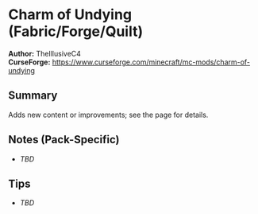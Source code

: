 # Charm of Undying (Fabric/Forge/Quilt)

**Author:** TheIllusiveC4  
**CurseForge:** https://www.curseforge.com/minecraft/mc-mods/charm-of-undying

## Summary
Adds new content or improvements; see the page for details.

## Notes (Pack-Specific)
- _TBD_

## Tips
- _TBD_

